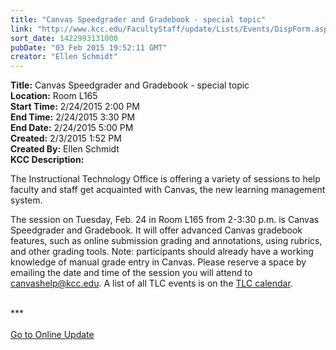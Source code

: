 ```yaml
---
title: "Canvas Speedgrader and Gradebook - special topic"
link: "http://www.kcc.edu/FacultyStaff/update/Lists/Events/DispForm.aspx?ID=709"
sort_date: 1422993131000
pubDate: "03 Feb 2015 19:52:11 GMT"
creator: "Ellen Schmidt"
---
```


<div><b>Title:</b> Canvas Speedgrader and Gradebook - special topic</div>
<div><b>Location:</b> Room L165</div>
<div><b>Start Time:</b> 2/24/2015 2:00 PM</div>
<div><b>End Time:</b> 2/24/2015 3:30 PM</div>
<div><b>End Date:</b> 2/24/2015 5:00 PM</div>
<div><b>Created:</b> 2/3/2015 1:52 PM</div>
<div><b>Created By:</b> Ellen Schmidt</div>
<div><b>KCC Description:</b> <div class="ExternalClassFD676E27ECDB48AE9867C1253BC97061"><p>​The Instructional Technology Office is offering a variety of sessions to help faculty and staff get acquainted with Canvas, the new learning management system. </p>
<p>The session on Tuesday, Feb. 24 in Room L165 from 2-3:30 p.m. is ​Canvas Speedgrader and Gradebook. It will offer advanced Canvas gradebook features, such as online submission grading and annotations, using rubrics, and other grading tools. Note: participants should already have a working knowledge of manual grade entry in Canvas. Please reserve a space by emailing the date and time of the session you will attend to <a href="mailto:canvashelp@kcc.edu">canvashelp@kcc.edu</a>. A list of all TLC events is on the <a href="/FacultyStaff/departments/ktlc/Pages/tlc-calendar.aspx">TLC calendar</a>.</p>
<p><br />***<br /><br /><a href="/update">Go to Online Update</a><br /> <br /></p></div>
</div>
